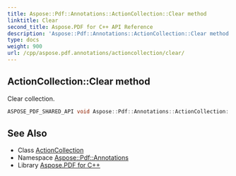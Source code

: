 ```yaml
---
title: Aspose::Pdf::Annotations::ActionCollection::Clear method
linktitle: Clear
second_title: Aspose.PDF for C++ API Reference
description: 'Aspose::Pdf::Annotations::ActionCollection::Clear method. Clear collection in C++.'
type: docs
weight: 900
url: /cpp/aspose.pdf.annotations/actioncollection/clear/
---
```

## ActionCollection::Clear method


Clear collection.

```cpp
ASPOSE_PDF_SHARED_API void Aspose::Pdf::Annotations::ActionCollection::Clear() override
```

## See Also

* Class [ActionCollection](../)
* Namespace [Aspose::Pdf::Annotations](../../)
* Library [Aspose.PDF for C++](../../../)
